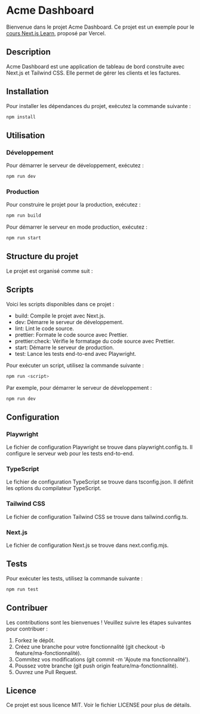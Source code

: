 # Acme Dashboard

Bienvenue dans le projet Acme Dashboard. Ce projet est un exemple pour le [cours Next.js Learn](https://nextjs.org/learn/), proposé par Vercel.

## Description

Acme Dashboard est une application de tableau de bord construite avec Next.js et Tailwind CSS. Elle permet de gérer les clients et les factures.

## Installation

Pour installer les dépendances du projet, exécutez la commande suivante :

```sh
npm install
```

## Utilisation

### Développement

Pour démarrer le serveur de développement, exécutez :

```sh 
npm run dev 
```

### Production

Pour construire le projet pour la production, exécutez :

```sh
npm run build
```

Pour démarrer le serveur en mode production, exécutez :

```sh
npm run start
```

## Structure du projet

Le projet est organisé comme suit :

## Scripts

Voici les scripts disponibles dans ce projet :

- build: Compile le projet avec Next.js.
- dev: Démarre le serveur de développement.
- lint: Lint le code source.
- prettier: Formate le code source avec Prettier.
- prettier:check: Vérifie le formatage du code source avec Prettier.
- start: Démarre le serveur de production.
- test: Lance les tests end-to-end avec Playwright.

Pour exécuter un script, utilisez la commande suivante :

```sh 
npm run <script>
```

Par exemple, pour démarrer le serveur de développement :

```sh
npm run dev
```

## Configuration

### Playwright

Le fichier de configuration Playwright se trouve dans playwright.config.ts. Il configure le serveur web pour les tests end-to-end.

### TypeScript

Le fichier de configuration TypeScript se trouve dans tsconfig.json. Il définit les options du compilateur TypeScript.

### Tailwind CSS

Le fichier de configuration Tailwind CSS se trouve dans tailwind.config.ts.

### Next.js

Le fichier de configuration Next.js se trouve dans next.config.mjs.

## Tests

Pour exécuter les tests, utilisez la commande suivante :

```sh
npm run test
```

## Contribuer

Les contributions sont les bienvenues ! Veuillez suivre les étapes suivantes pour contribuer :

1. Forkez le dépôt.
2. Créez une branche pour votre fonctionnalité (git checkout -b feature/ma-fonctionnalité).
3. Commitez vos modifications (git commit -m 'Ajoute ma fonctionnalité').
4. Poussez votre branche (git push origin feature/ma-fonctionnalité).
5. Ouvrez une Pull Request.

## Licence

Ce projet est sous licence MIT. Voir le fichier LICENSE pour plus de détails.
